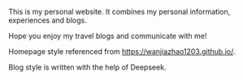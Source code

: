 This is my personal website. It combines my personal information, experiences and blogs.

Hope you enjoy my travel blogs and communicate with me!


Homepage style referenced from https://wanjiazhao1203.github.io/.

Blog style is written with the help of Deepseek.
